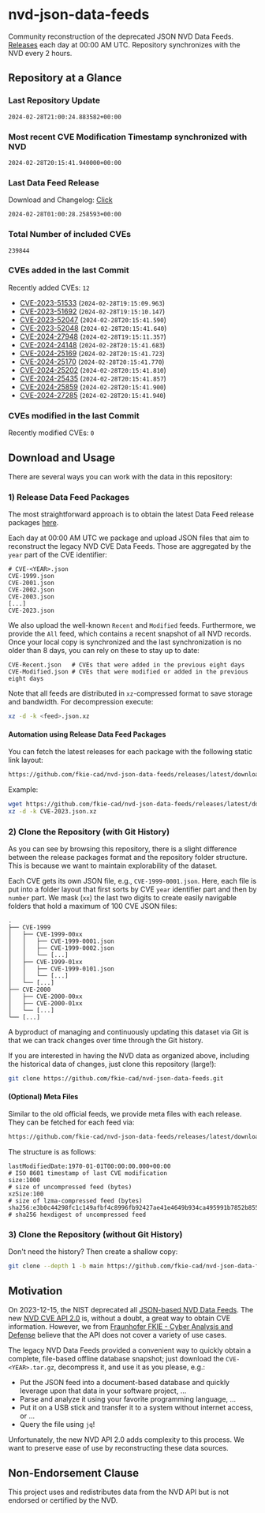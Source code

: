 # nvd-json-data-feeds

Community reconstruction of the deprecated JSON NVD Data Feeds. 
[Releases](https://github.com/fkie-cad/nvd-json-data-feeds/releases/latest) each day at 00:00 AM UTC.
Repository synchronizes with the NVD every 2 hours.

## Repository at a Glance

### Last Repository Update

```plain
2024-02-28T21:00:24.883582+00:00
```

### Most recent CVE Modification Timestamp synchronized with NVD

```plain
2024-02-28T20:15:41.940000+00:00
```

### Last Data Feed Release

Download and Changelog: [Click](https://github.com/fkie-cad/nvd-json-data-feeds/releases/latest)

```plain
2024-02-28T01:00:28.258593+00:00
```

### Total Number of included CVEs

```plain
239844
```

### CVEs added in the last Commit

Recently added CVEs: `12`

* [CVE-2023-51533](CVE-2023/CVE-2023-515xx/CVE-2023-51533.json) (`2024-02-28T19:15:09.963`)
* [CVE-2023-51692](CVE-2023/CVE-2023-516xx/CVE-2023-51692.json) (`2024-02-28T19:15:10.147`)
* [CVE-2023-52047](CVE-2023/CVE-2023-520xx/CVE-2023-52047.json) (`2024-02-28T20:15:41.590`)
* [CVE-2023-52048](CVE-2023/CVE-2023-520xx/CVE-2023-52048.json) (`2024-02-28T20:15:41.640`)
* [CVE-2024-27948](CVE-2024/CVE-2024-279xx/CVE-2024-27948.json) (`2024-02-28T19:15:11.357`)
* [CVE-2024-24148](CVE-2024/CVE-2024-241xx/CVE-2024-24148.json) (`2024-02-28T20:15:41.683`)
* [CVE-2024-25169](CVE-2024/CVE-2024-251xx/CVE-2024-25169.json) (`2024-02-28T20:15:41.723`)
* [CVE-2024-25170](CVE-2024/CVE-2024-251xx/CVE-2024-25170.json) (`2024-02-28T20:15:41.770`)
* [CVE-2024-25202](CVE-2024/CVE-2024-252xx/CVE-2024-25202.json) (`2024-02-28T20:15:41.810`)
* [CVE-2024-25435](CVE-2024/CVE-2024-254xx/CVE-2024-25435.json) (`2024-02-28T20:15:41.857`)
* [CVE-2024-25859](CVE-2024/CVE-2024-258xx/CVE-2024-25859.json) (`2024-02-28T20:15:41.900`)
* [CVE-2024-27285](CVE-2024/CVE-2024-272xx/CVE-2024-27285.json) (`2024-02-28T20:15:41.940`)


### CVEs modified in the last Commit

Recently modified CVEs: `0`



## Download and Usage

There are several ways you can work with the data in this repository:

### 1) Release Data Feed Packages

The most straightforward approach is to obtain the latest Data Feed release packages [here](https://github.com/fkie-cad/nvd-json-data-feeds/releases/latest).

Each day at 00:00 AM UTC we package and upload JSON files that aim to reconstruct the legacy NVD CVE Data Feeds.
Those are aggregated by the `year` part of the CVE identifier:

```
# CVE-<YEAR>.json
CVE-1999.json
CVE-2001.json
CVE-2002.json
CVE-2003.json
[...]
CVE-2023.json
```

We also upload the well-known `Recent` and `Modified` feeds.
Furthermore, we provide the `All` feed, which contains a recent snapshot of all NVD records.
Once your local copy is synchronized and the last synchronization is no older than 8 days, you can rely on these to stay up to date:

```plain
CVE-Recent.json   # CVEs that were added in the previous eight days
CVE-Modified.json # CVEs that were modified or added in the previous eight days
```

Note that all feeds are distributed in `xz`-compressed format to save storage and bandwidth.
For decompression execute:

```sh
xz -d -k <feed>.json.xz
```


#### Automation using Release Data Feed Packages

You can fetch the latest releases for each package with the following static link layout:

```sh
https://github.com/fkie-cad/nvd-json-data-feeds/releases/latest/download/CVE-<YEAR>.json.xz
```

Example:

```sh
wget https://github.com/fkie-cad/nvd-json-data-feeds/releases/latest/download/CVE-2023.json.xz
xz -d -k CVE-2023.json.xz
```



### 2) Clone the Repository (with Git History)

As you can see by browsing this repository, there is a slight difference between the release packages format and the repository folder structure.
This is because we want to maintain explorability of the dataset.

Each CVE gets its own JSON file, e.g., `CVE-1999-0001.json`.
Here, each file is put into a folder layout that first sorts by CVE `year` identifier part and then by `number` part.
We mask (`xx`) the last two digits to create easily navigable folders that hold a maximum of 100 CVE JSON files:

```plain
.
├── CVE-1999
│   ├── CVE-1999-00xx
│   │   ├── CVE-1999-0001.json
│   │   ├── CVE-1999-0002.json
│   │   └── [...]
│   ├── CVE-1999-01xx
│   │   ├── CVE-1999-0101.json
│   │   └── [...]
│   └── [...]
├── CVE-2000
│   ├── CVE-2000-00xx
│   ├── CVE-2000-01xx
│   └── [...]
└── [...]
```

A byproduct of managing and continuously updating this dataset via Git is that we can track changes over time through the Git history.

If you are interested in having the NVD data as organized above, including the historical data of changes, just clone this repository (large!):

```sh
git clone https://github.com/fkie-cad/nvd-json-data-feeds.git
```

#### (Optional) Meta Files

Similar to the old official feeds, we provide meta files with each release. They can be fetched for each feed via:

```sh
https://github.com/fkie-cad/nvd-json-data-feeds/releases/latest/download/CVE-<YEAR>.meta
```

The structure is as follows:

```plain
lastModifiedDate:1970-01-01T00:00:00.000+00:00                          # ISO 8601 timestamp of last CVE modification
size:1000                                                               # size of uncompressed feed (bytes)
xzSize:100                                                              # size of lzma-compressed feed (bytes)
sha256:e3b0c44298fc1c149afbf4c8996fb92427ae41e4649b934ca495991b7852b855 # sha256 hexdigest of uncompressed feed
```


### 3) Clone the Repository (without Git History)

Don't need the history? Then create a shallow copy:

```sh
git clone --depth 1 -b main https://github.com/fkie-cad/nvd-json-data-feeds.git
```

## Motivation

On 2023-12-15, the NIST deprecated all [JSON-based NVD Data Feeds](https://nvd.nist.gov/vuln/data-feeds#divRetirementBanner-1).
The new [NVD CVE API 2.0](https://nvd.nist.gov/developers/vulnerabilities) is, without a doubt, a great way to obtain CVE information.
However, we from [Fraunhofer FKIE - Cyber Analysis and Defense](https://www.fkie.fraunhofer.de/en/departments/cad.html) believe that the API does not cover a variety of use cases.

The legacy NVD Data Feeds provided a convenient way to quickly obtain a complete, file-based offline database snapshot; just download the `CVE-<YEAR>.tar.gz`, decompress it, and use it as you please, e.g.:

* Put the JSON feed into a document-based database and quickly leverage upon that data in your software project, ...
* Parse and analyze it using your favorite programming language, ...
* Put it on a USB stick and transfer it to a system without internet access, or ...
* Query the file using `jq`!

Unfortunately, the new NVD API 2.0 adds complexity to this process.
We want to preserve ease of use by reconstructing these data sources.

## Non-Endorsement Clause

This project uses and redistributes data from the NVD API but is not endorsed or certified by the NVD.